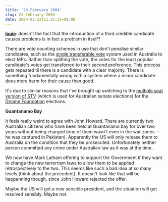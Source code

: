 ```yaml
---
title: '23 February 2004'
slug: 23-february-2004
date: 2004-02-23T11:25:25+08:00
---
```


**[louie](http://www.advogato.org/person/louie/)**: doesn\'t the fact
that the introduction of a third credible candidate causes problems is
in fact a problem in itself?

There are vote counting schemes in use that don\'t penalise similar
candidates, such as the [single transferable
vote](http://en.wikipedia.org/wiki/Instant-runoff_voting) system used in
Australia to elect MPs. Rather than splitting the vote, the votes for
the least popular candidate\'s votes get transferred to their second
preference. This process gets repeated til there is a candidate with a
clear majority. There is something fundamentally wrong with a system
where a minor candidate does more harm for their cause than good.

It\'s due to similar reasons that I\'ve brought up switching to the
[multiple seat version of
STV](http://en.wikipedia.org/wiki/Single_Transferable_Vote) (which is
used for Australian senate elections) for the [Gnome
Foundation](http://foundation.gnome.org/) elections.

**Guantanamo Bay**

It feels really weird to agree with John Howard. There are currently two
Australian citizens who have been held at Guantanamo bay for over two
years without being charged (one of them wasn\'t even in the war zones
\-- he was captured in Pakistan). Apparently the US will only release
them to Australia on the condition that they be prosecuted.
Unfortunately neither person committed any crime under Australian law as
it was at the time.

We now have Mark Latham offering to support the Government if they want
to change the new terrorrism laws to allow them to be applied
retrospectively to the two. This seems like such a bad idea at so many
levels (think about the precedent). It doesn\'t look like that will be
happenning though, since John Howard rejected the offer.

Maybe the US will get a new sensible president, and the situation will
get resolved sensibly. Maybe not.
